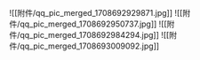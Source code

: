 
![[附件/qq_pic_merged_1708692929871.jpg]]
![[附件/qq_pic_merged_1708692950737.jpg]]
![[附件/qq_pic_merged_1708692984294.jpg]]
![[附件/qq_pic_merged_1708693009092.jpg]]
